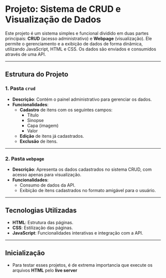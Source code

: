 # Projeto: Sistema de CRUD e Visualização de Dados

Este projeto é um sistema simples e funcional dividido em duas partes principais: **CRUD** (acesso administrativo) e **Webpage** (visualização). Ele permite o gerenciamento e a exibição de dados de forma dinâmica, utilizando JavaScript, HTML e CSS. Os dados são enviados e consumidos através de uma API.

---

## Estrutura do Projeto

### 1. **Pasta `crud`**
- **Descrição**: Contém o painel administrativo para gerenciar os dados.
- **Funcionalidades**:
  - **Cadastro** de itens com os seguintes campos:
    - Título
    - Sinopse
    - Capa (imagem)
    - Valor
  - **Edição** de itens já cadastrados.
  - **Exclusão** de itens.

---

### 2. **Pasta `webpage`**
- **Descrição**: Apresenta os dados cadastrados no sistema CRUD, com acesso apenas para visualização.
- **Funcionalidades**:
  - Consumo de dados da API.
  - Exibição de itens cadastrados no formato amigável para o usuário.

---

## Tecnologias Utilizadas

- **HTML**: Estrutura das páginas.
- **CSS**: Estilização das páginas.
- **JavaScript**: Funcionalidades interativas e integração com a API.

---

## Inicialização

- Para testar esses projetos, é de extrema importancia que execute os arquivos **HTML** pelo **live server**
